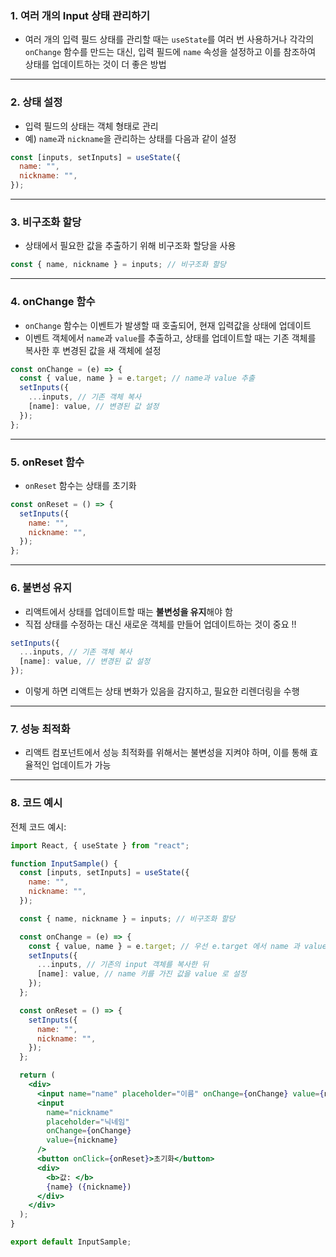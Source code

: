 ### 1. 여러 개의 Input 상태 관리하기

- 여러 개의 입력 필드 상태를 관리할 때는 `useState`를 여러 번 사용하거나 각각의 `onChange` 함수를 만드는 대신, 입력 필드에 `name` 속성을 설정하고 이를 참조하여 상태를 업데이트하는 것이 더 좋은 방법

---

### 2. 상태 설정

- 입력 필드의 상태는 객체 형태로 관리
- 예) `name`과 `nickname`을 관리하는 상태를 다음과 같이 설정

```jsx
const [inputs, setInputs] = useState({
  name: "",
  nickname: "",
});
```

---

### 3. 비구조화 할당

- 상태에서 필요한 값을 추출하기 위해 비구조화 할당을 사용

```jsx
const { name, nickname } = inputs; // 비구조화 할당
```

---

### 4. onChange 함수

- `onChange` 함수는 이벤트가 발생할 때 호출되어, 현재 입력값을 상태에 업데이트
- 이벤트 객체에서 `name`과 `value`를 추출하고, 상태를 업데이트할 때는 기존 객체를 복사한 후 변경된 값을 새 객체에 설정

```jsx
const onChange = (e) => {
  const { value, name } = e.target; // name과 value 추출
  setInputs({
    ...inputs, // 기존 객체 복사
    [name]: value, // 변경된 값 설정
  });
};
```

---

### 5. onReset 함수

- `onReset` 함수는 상태를 초기화

```jsx
const onReset = () => {
  setInputs({
    name: "",
    nickname: "",
  });
};
```

---

### 6. 불변성 유지

- 리액트에서 상태를 업데이트할 때는 **불변성을 유지**해야 함
- 직접 상태를 수정하는 대신 새로운 객체를 만들어 업데이트하는 것이 중요 !!

```jsx
setInputs({
  ...inputs, // 기존 객체 복사
  [name]: value, // 변경된 값 설정
});
```

- 이렇게 하면 리액트는 상태 변화가 있음을 감지하고, 필요한 리렌더링을 수행

---

### 7. 성능 최적화

- 리액트 컴포넌트에서 성능 최적화를 위해서는 불변성을 지켜야 하며, 이를 통해 효율적인 업데이트가 가능

---

### 8. 코드 예시

전체 코드 예시:

```jsx
import React, { useState } from "react";

function InputSample() {
  const [inputs, setInputs] = useState({
    name: "",
    nickname: "",
  });

  const { name, nickname } = inputs; // 비구조화 할당

  const onChange = (e) => {
    const { value, name } = e.target; // 우선 e.target 에서 name 과 value 를 추출
    setInputs({
      ...inputs, // 기존의 input 객체를 복사한 뒤
      [name]: value, // name 키를 가진 값을 value 로 설정
    });
  };

  const onReset = () => {
    setInputs({
      name: "",
      nickname: "",
    });
  };

  return (
    <div>
      <input name="name" placeholder="이름" onChange={onChange} value={name} />
      <input
        name="nickname"
        placeholder="닉네임"
        onChange={onChange}
        value={nickname}
      />
      <button onClick={onReset}>초기화</button>
      <div>
        <b>값: </b>
        {name} ({nickname})
      </div>
    </div>
  );
}

export default InputSample;
```
